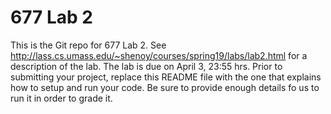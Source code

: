 # 677 Lab 2

This is the Git repo for 677 Lab 2. See http://lass.cs.umass.edu/~shenoy/courses/spring19/labs/lab2.html for a description of the lab. The lab is due on April 3, 23:55 hrs. Prior to submitting your project, replace this README file with the one that explains how to setup and run your code. Be sure to provide enough details fo us to run it in order to grade it.
